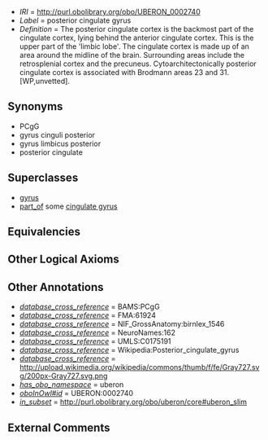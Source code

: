  * *IRI* = http://purl.obolibrary.org/obo/UBERON_0002740
 * *Label* = posterior cingulate gyrus
 * *Definition* = The posterior cingulate cortex is the backmost part of the cingulate cortex, lying behind the anterior cingulate cortex. This is the upper part of the 'limbic lobe'. The cingulate cortex is made up of an area around the midline of the brain. Surrounding areas include the retrosplenial cortex and the precuneus. Cytoarchitectonically posterior cingulate cortex is associated with Brodmann areas 23 and 31. [WP,unvetted].

## Synonyms

 * PCgG
 * gyrus cinguli posterior
 * gyrus limbicus posterior
 * posterior cingulate

## Superclasses

 * [gyrus](../../UBERON/00/UBERON_0000200.md)
 * [part_of](../../BFO/50/BFO_0000050.md) some [cingulate gyrus](../../UBERON/67/UBERON_0002967.md)

## Equivalencies


## Other Logical Axioms


## Other Annotations

 * *[database_cross_reference](../../ef/oboInOwl#hasDbXref.md)* = BAMS:PCgG
 * *[database_cross_reference](../../ef/oboInOwl#hasDbXref.md)* = FMA:61924
 * *[database_cross_reference](../../ef/oboInOwl#hasDbXref.md)* = NIF_GrossAnatomy:birnlex_1546
 * *[database_cross_reference](../../ef/oboInOwl#hasDbXref.md)* = NeuroNames:162
 * *[database_cross_reference](../../ef/oboInOwl#hasDbXref.md)* = UMLS:C0175191
 * *[database_cross_reference](../../ef/oboInOwl#hasDbXref.md)* = Wikipedia:Posterior_cingulate_gyrus
 * *[database_cross_reference](../../ef/oboInOwl#hasDbXref.md)* = http://upload.wikimedia.org/wikipedia/commons/thumb/f/fe/Gray727.svg/200px-Gray727.svg.png
 * *[has_obo_namespace](../../ce/oboInOwl#hasOBONamespace.md)* = uberon
 * *[oboInOwl#id](../../id/oboInOwl#id.md)* = UBERON:0002740
 * *[in_subset](../../et/oboInOwl#inSubset.md)* = http://purl.obolibrary.org/obo/uberon/core#uberon_slim

## External Comments

